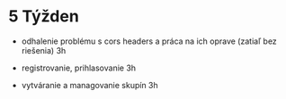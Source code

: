 # 5 Týžden

- odhalenie problému s cors headers a práca na ich oprave (zatiaľ bez riešenia) 3h

- registrovanie, prihlasovanie 3h
- vytváranie a managovanie skupín 3h
